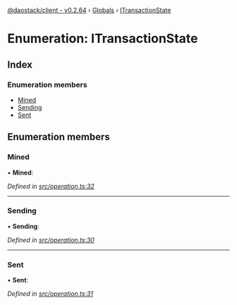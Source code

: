 [@daostack/client - v0.2.64](../README.md) › [Globals](../globals.md) › [ITransactionState](itransactionstate.md)

# Enumeration: ITransactionState

## Index

### Enumeration members

* [Mined](itransactionstate.md#mined)
* [Sending](itransactionstate.md#sending)
* [Sent](itransactionstate.md#sent)

## Enumeration members

###  Mined

• **Mined**:

*Defined in [src/operation.ts:32](https://github.com/dorgtech/client/blob/19b4373/src/operation.ts#L32)*

___

###  Sending

• **Sending**:

*Defined in [src/operation.ts:30](https://github.com/dorgtech/client/blob/19b4373/src/operation.ts#L30)*

___

###  Sent

• **Sent**:

*Defined in [src/operation.ts:31](https://github.com/dorgtech/client/blob/19b4373/src/operation.ts#L31)*
